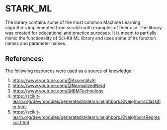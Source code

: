 # STARK_ML
The library contains some of the most common Machine Learning
algorithms implemented from scratch with examples of their use.
The library was created for educational and practice purposes.
It is meant to partially mimic the functionality of Sci-Kit ML
library and uses some of its function names and parameter names.

References:
-----------

The following resources were used as a source of knowledge:

1. https://www.youtube.com/@AssemblyAI
2. https://www.youtube.com/@NormalizedNerd
3. https://www.youtube.com/@IBMTechnology
4. https://scikit-learn.org/dev/modules/generated/sklearn.neighbors.KNeighborsClassifier.html
5. https://scikit-learn.org/dev/modules/generated/sklearn.neighbors.KNeighborsRegressor.html
